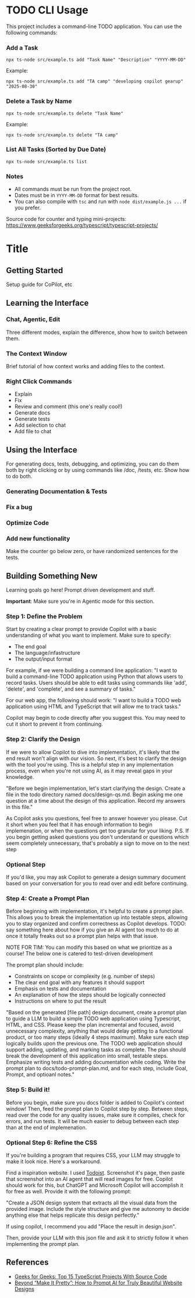 # TODO CLI Usage

This project includes a command-line TODO application. You can use the following commands:

### Add a Task

```
npx ts-node src/example.ts add "Task Name" "Description" "YYYY-MM-DD"
```

Example:

```
npx ts-node src/example.ts add "TA camp" "developing copilot gearup" "2025-08-30"
```

### Delete a Task by Name

```
npx ts-node src/example.ts delete "Task Name"
```

Example:

```
npx ts-node src/example.ts delete "TA camp"
```

### List All Tasks (Sorted by Due Date)

```
npx ts-node src/example.ts list
```

### Notes

- All commands must be run from the project root.
- Dates must be in `YYYY-MM-DD` format for best results.
- You can also compile with `tsc` and run with `node dist/example.js ...` if you prefer.

Source code for counter and typing mini-projects: https://www.geeksforgeeks.org/typescript/typescript-projects/

# Title

## Getting Started

Setup guide for CoPilot, etc

## Learning the Interface

### Chat, Agentic, Edit

Three different modes, explain the difference, show how to switch between them.

### The Context Window

Brief tutorial of how context works and adding files to the context.

### Right Click Commands

- Explain
- Fix
- Review and comment (this one's really cool!)
- Generate docs
- Generate tests
- Add selection to chat
- Add file to chat

## Using the Interface

For generating docs, tests, debugging, and optimizing, you can do them both by right clicking or by using commands like /doc, /tests, etc. Show how to do both.

### Generating Documentation & Tests

### Fix a bug

### Optimize Code

### Add new functionality

Make the counter go below zero, or have randomized sentences for the tests.

## Building Something New

Learning goals go here! Prompt driven development and stuff.

**Important**: Make sure you're in Agentic mode for this section.

### Step 1: Define the Problem

Start by creating a clear prompt to provide Copilot with a basic understanding of what you want to implement. Make sure to specify:

- The end goal
- The language/infastructure
- The output/input format

For example, if we were building a command line application:
"I want to build a command-line TODO application using Python that allows users to record tasks. Users should be able to edit tasks using commands like 'add', 'delete', and 'complete', and see a summary of tasks."

For our web app, the following should work:
"I want to build a TODO web application using HTML and TypeScript that will allow me to track tasks."

Copilot may begin to code directly after you suggest this. You may need to cut it short to prevent it from continuing.

### Step 2: Clarify the Design

If we were to allow Copilot to dive into implementation, it's likely that the end result won't align with our vision. So next, it's best to clarify the design with the tool you're using. This is a helpful step in any implementation process, even when you're not using AI, as it may reveal gaps in your knowledge.

"Before we begin implementation, let's start clarifying the design. Create a file in the todo directory named docs/design-qs.md. Begin asking me one question at a time about the design of this application. Record my answers in this file."

As Copilot asks you questions, feel free to answer however you please. Cut it short when you feel that it has enough information to begin implemenation, or when the questions get too granular for your liking.
P.S. If you begin getting asked questions you don't understand or questions which seem completely unnecessary, that's probably a sign to move on to the next step

### Optional Step

If you'd like, you may ask Copilot to generate a design summary document based on your conversation for you to read over and edit before continuing.

### Step 4: Create a Prompt Plan

Before beginning with implementation, it's helpful to create a prompt plan. This allows you to break the implementation up into testable steps, allowing you to stay organized and confirm correctness as Copilot develops. TODO: say something here about how if you give an AI agent too much to do at once it totally freaks out so a prompt plan helps with that issue.

NOTE FOR TIM: You can modify this based on what we prioritize as a course! The below one is catered to test-driven development

The prompt plan should include:

- Constraints on scope or complexity (e.g. number of steps)
- The clear end goal with any features it should support
- Emphasis on tests and documentation
- An explanation of how the steps should be logically connected
- Instructions on where to put the result

"Based on the generated [file path] design document, create a prompt plan to guide a LLM to build a simple TODO web application using Typescript, HTML, and CSS. Please keep the plan incremental and focused, avoid unnecessary complexity, anything that would delay getting to a functional product, or too many steps (ideally 4 steps maximum). Make sure each step logically builds upon the previous one. The TODO web application should support adding, updating, and marking tasks as complete. The plan should break the development of this application into small, testable steps. Emphasize writing tests and adding documentation while coding. Write the prompt plan to docs/todo-prompt-plan.md, and for each step, include Goal, Prompt, and optioanl notes."

### Step 5: Build it!

Before you begin, make sure you docs folder is added to Copilot's context window! Then, feed the prompt plan to Copilot step by step. Between steps, read over the code for any quality issues, make sure it compiles, check for errors, and run tests. It will be much easier to debug between each step than at the end of implemenation.

### Optional Step 6: Refine the CSS

If you're building a program that requires CSS, your LLM may struggle to make it look nice. Here's a workaround.

Find a inspiration website. I used [Todoist](https://www.todoist.com/task-management). Screenshot it's page, then paste that screenshot into an AI agent that will read images for free. Copilot should work for this, but ChatGPT and Microsoft Copilot will accomplish it for free as well. Provide it with the following prompt:

"Create a JSON design system that extracts all the visual data from the provided image. Include the style structure and give me autonomy to decide anything else that helps replicate this design perfectly."

If using copilot, I recommend you add "Place the result in design.json".

Then, provide your LLM with this json file and ask it to strictly follow it when implementing the prompt plan.

## References

- [Geeks for Geeks: Top 15 TypeScript Projects With Source Code](https://www.markdownguide.org/basic-syntax/#links)
- [Beyond “Make It Pretty”: How to Prompt AI for Truly Beautiful Website Designs](https://medium.com/@rijuldahiya/beyond-make-it-pretty-how-to-prompt-ai-for-truly-beautiful-website-designs-74ec4c4b859e)
